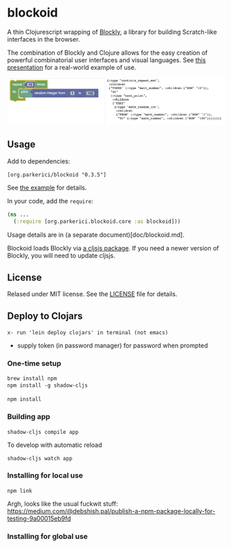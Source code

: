 # blockoid

A thin Clojurescript wrapping of [Blockly](https://developers.google.com/blockly/), a library for building Scratch-like interfaces in the browser.

The combination of Blockly and Clojure allows for the easy creation of powerful combinatorial user interfaces and visual languages. See [this presentation](https://drive.google.com/file/d/1Jfc94u42BDqmwSFDazTplDfVjzc1eVej/view?usp=sharing) for a real-world example of use.

![screenshot](doc/image1.png)


## Usage

Add to dependencies:

    [org.parkerici/blockoid "0.3.5"] 

See [the example](example/project.clj) for details. 

In your code, add the `require`:

```clojure
(ns ...
  (:require [org.parkerici.blockoid.core :as blockoid]))
```

Usage details are in (a separate document)[doc/blockoid.md].

Blockoid loads Blockly via [a cljsjs package](https://github.com/cljsjs/packages/tree/master/blockly). If you need a newer version of Blockly, you will need to update cljsjs.

## License

Relased under MIT license. See the [LICENSE](LICENSE.md) file for details.


## Deploy to Clojars

	x- run 'lein deploy clojars' in terminal (not emacs)
- supply token (in password manager) for password when prompted

### One-time setup

    brew install npm
	npm install -g shadow-cljs

    npm install

### Building app

    shadow-cljs compile app

To develop with automatic reload

    shadow-cljs watch app

### Installing for local use

    npm link
	
Argh, looks like the usual fuckwit stuff: https://medium.com/@debshish.pal/publish-a-npm-package-locally-for-testing-9a00015eb9fd



### Installing for global use

    
